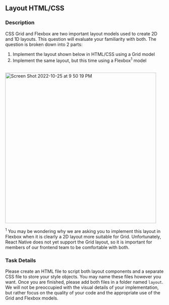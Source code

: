 ## Layout HTML/CSS

### Description
CSS Grid and Flexbox are two important layout models used to create 2D and 1D layouts. This question will evaluate your familiarity with both.
The question is broken down into 2 parts:

1. Implement the layout shown below in HTML/CSS using a Grid model
2. Implement the same layout, but this time using a Flexbox<sup>1</sup> model

</br>
<img width="478" alt="Screen Shot 2022-10-25 at 9 50 19 PM" src="https://user-images.githubusercontent.com/30187772/197916162-1c31f901-9597-49b0-8063-803ec150f9b5.png">

<sup>1</sup> You may be wondering why we are asking you to implement this layout in Flexbox when it is clearly a 2D layout more suitable for Grid. 
Unfortunately, React Native does not yet support the Grid layout, so it is important for members of our frontend team to be comfortable with both.

### Task Details
Please create an HTML file to script both layout components and a separate CSS file to store your style objects. You may name these files however you want.
Once you are finished, please add both files in a folder named `layout`. We will not be preoccupied with the visual details of your implementation, but rather focus on the quality of your code and the appropriate use of the Grid and Flexbox models.
